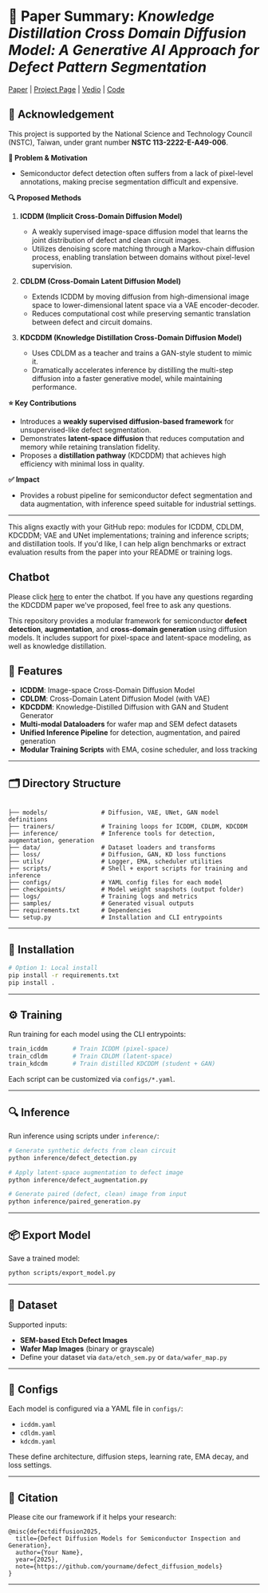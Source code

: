 # 📄 Paper Summary: *Knowledge Distillation Cross Domain Diffusion Model: A Generative AI Approach for Defect Pattern Segmentation*

[Paper](https://ieeexplore.ieee.org/document/10702557) | [Project Page]() | [Vedio]() | [Code]()

## 🙏 Acknowledgement

This project is supported by the National Science and Technology Council (NSTC), Taiwan, 
under grant number **NSTC 113-2222-E-A49-006**.

**🎯 Problem & Motivation**

* Semiconductor defect detection often suffers from a lack of pixel-level annotations, making precise segmentation difficult and expensive.

**🔍 Proposed Methods**

1. **ICDDM (Implicit Cross-Domain Diffusion Model)**

   * A weakly supervised image-space diffusion model that learns the joint distribution of defect and clean circuit images.
   * Utilizes denoising score matching through a Markov-chain diffusion process, enabling translation between domains without pixel-level supervision.

2. **CDLDM (Cross-Domain Latent Diffusion Model)**

   * Extends ICDDM by moving diffusion from high-dimensional image space to lower-dimensional latent space via a VAE encoder-decoder.
   * Reduces computational cost while preserving semantic translation between defect and circuit domains.

3. **KDCDDM (Knowledge Distillation Cross-Domain Diffusion Model)**

   * Uses CDLDM as a teacher and trains a GAN-style student to mimic it.
   * Dramatically accelerates inference by distilling the multi-step diffusion into a faster generative model, while maintaining performance.

**⭐ Key Contributions**

* Introduces a **weakly supervised diffusion-based framework** for unsupervised-like defect segmentation.
* Demonstrates **latent-space diffusion** that reduces computation and memory while retaining translation fidelity.
* Proposes a **distillation pathway** (KDCDDM) that achieves high efficiency with minimal loss in quality.

**✅ Impact**

* Provides a robust pipeline for semiconductor defect segmentation and data augmentation, with inference speed suitable for industrial settings.

---

This aligns exactly with your GitHub repo: modules for ICDDM, CDLDM, KDCDDM; VAE and UNet implementations; training and inference scripts; and distillation tools. If you'd like, I can help align benchmarks or extract evaluation results from the paper into your README or training logs.






## Chatbot
Please click [here](https://kdcddm-chatbot.vercel.app/) to enter the chatbot. If you have any questions regarding the KDCDDM paper we've proposed, feel free to ask any questions.

This repository provides a modular framework for semiconductor **defect detection**, **augmentation**, and **cross-domain generation** using diffusion models. It includes support for pixel-space and latent-space modeling, as well as knowledge distillation.

## 🔧 Features

- **ICDDM**: Image-space Cross-Domain Diffusion Model
- **CDLDM**: Cross-Domain Latent Diffusion Model (with VAE)
- **KDCDDM**: Knowledge-Distilled Diffusion with GAN and Student Generator
- **Multi-modal Dataloaders** for wafer map and SEM defect datasets
- **Unified Inference Pipeline** for detection, augmentation, and paired generation
- **Modular Training Scripts** with EMA, cosine scheduler, and loss tracking

---

## 🗂 Directory Structure

```

├── models/               # Diffusion, VAE, UNet, GAN model definitions
├── trainers/             # Training loops for ICDDM, CDLDM, KDCDDM
├── inference/            # Inference tools for detection, augmentation, generation
├── data/                 # Dataset loaders and transforms
├── loss/                 # Diffusion, GAN, KD loss functions
├── utils/                # Logger, EMA, scheduler utilities
├── scripts/              # Shell + export scripts for training and inference
├── configs/              # YAML config files for each model
├── checkpoints/          # Model weight snapshots (output folder)
├── logs/                 # Training logs and metrics
├── samples/              # Generated visual outputs
├── requirements.txt      # Dependencies
└── setup.py              # Installation and CLI entrypoints

````

---

## 🚀 Installation

```bash
# Option 1: Local install
pip install -r requirements.txt
pip install .
````

---

## ⚙️ Training

Run training for each model using the CLI entrypoints:

```bash
train_icddm       # Train ICDDM (pixel-space)
train_cdldm       # Train CDLDM (latent-space)
train_kdcdm       # Train distilled KDCDDM (student + GAN)
```

Each script can be customized via `configs/*.yaml`.

---

## 🔍 Inference

Run inference using scripts under `inference/`:

```bash
# Generate synthetic defects from clean circuit
python inference/defect_detection.py

# Apply latent-space augmentation to defect image
python inference/defect_augmentation.py

# Generate paired (defect, clean) image from input
python inference/paired_generation.py
```

---

## 📦 Export Model

Save a trained model:

```bash
python scripts/export_model.py
```

---

## 🧪 Dataset

Supported inputs:

* **SEM-based Etch Defect Images**
* **Wafer Map Images** (binary or grayscale)
* Define your dataset via `data/etch_sem.py` or `data/wafer_map.py`

---

## 🧰 Configs

Each model is configured via a YAML file in `configs/`:

* `icddm.yaml`
* `cdldm.yaml`
* `kdcdm.yaml`

These define architecture, diffusion steps, learning rate, EMA decay, and loss settings.

---

## 🧠 Citation

Please cite our framework if it helps your research:

```
@misc{defectdiffusion2025,
  title={Defect Diffusion Models for Semiconductor Inspection and Generation},
  author={Your Name},
  year={2025},
  note={https://github.com/yourname/defect_diffusion_models}
}
```

---
